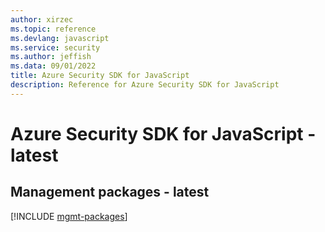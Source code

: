 ```yaml
---
author: xirzec
ms.topic: reference
ms.devlang: javascript
ms.service: security
ms.author: jeffish
ms.data: 09/01/2022
title: Azure Security SDK for JavaScript
description: Reference for Azure Security SDK for JavaScript
---
```

# Azure Security SDK for JavaScript - latest

## Management packages - latest
[!INCLUDE [mgmt-packages](security-mgmt-index.md)]